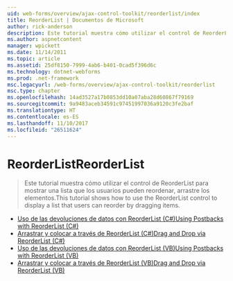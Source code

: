 ```yaml
---
uid: web-forms/overview/ajax-control-toolkit/reorderlist/index
title: ReorderList | Documentos de Microsoft
author: rick-anderson
description: Este tutorial muestra cómo utilizar el control de ReorderList para mostrar una lista que los usuarios pueden reordenar, arrastre los elementos.
ms.author: aspnetcontent
manager: wpickett
ms.date: 11/14/2011
ms.topic: article
ms.assetid: 25df8150-7999-4ab6-b401-0cad5f396d6c
ms.technology: dotnet-webforms
ms.prod: .net-framework
msc.legacyurl: /web-forms/overview/ajax-control-toolkit/reorderlist
msc.type: chapter
ms.openlocfilehash: 14ad3527a17b0853dd10a07aba28d60867f79169
ms.sourcegitcommit: 9a9483aceb34591c97451997036a9120c3fe2baf
ms.translationtype: HT
ms.contentlocale: es-ES
ms.lasthandoff: 11/10/2017
ms.locfileid: "26511624"
---
```

<a name="reorderlist"></a><span data-ttu-id="709eb-103">ReorderList</span><span class="sxs-lookup"><span data-stu-id="709eb-103">ReorderList</span></span>
====================
> <span data-ttu-id="709eb-104">Este tutorial muestra cómo utilizar el control de ReorderList para mostrar una lista que los usuarios pueden reordenar, arrastre los elementos.</span><span class="sxs-lookup"><span data-stu-id="709eb-104">This tutorial shows how to use the ReorderList control to display a list that users can reorder by dragging items.</span></span>


- [<span data-ttu-id="709eb-105">Uso de las devoluciones de datos con ReorderList (C#)</span><span class="sxs-lookup"><span data-stu-id="709eb-105">Using Postbacks with ReorderList (C#)</span></span>](using-postbacks-with-reorderlist-cs.md)
- [<span data-ttu-id="709eb-106">Arrastrar y colocar a través de ReorderList (C#)</span><span class="sxs-lookup"><span data-stu-id="709eb-106">Drag and Drop via ReorderList (C#)</span></span>](drag-and-drop-via-reorderlist-cs.md)
- [<span data-ttu-id="709eb-107">Uso de las devoluciones de datos con ReorderList (VB)</span><span class="sxs-lookup"><span data-stu-id="709eb-107">Using Postbacks with ReorderList (VB)</span></span>](using-postbacks-with-reorderlist-vb.md)
- [<span data-ttu-id="709eb-108">Arrastrar y colocar a través de ReorderList (VB)</span><span class="sxs-lookup"><span data-stu-id="709eb-108">Drag and Drop via ReorderList (VB)</span></span>](drag-and-drop-via-reorderlist-vb.md)
